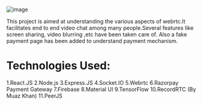 ![image](https://github.com/mahir2006-star/mavlsmeet/assets/72641119/7f49a23e-07d0-43a6-bc62-677188dc551d)

This project is aimed at understanding the various aspects of webrtc.It facilitates end to end video chat among many people.Several features like screen sharing, video blurring ,etc have been taken care of.
Also a fake payment page has been added to understand payment mechanism.

# Technologies Used:
1.React.JS
2.Node.js
3.Express.JS
4.Socket.IO
5.Webrtc
6.Razorpay Payment Gateway
7.Firebase
8.Material UI
9.TensorFlow
10.RecordRTC (By Muaz Khan)
11.PeerJS
